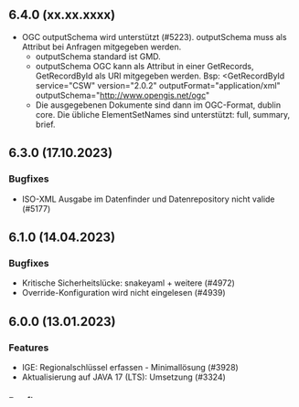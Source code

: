 ## 6.4.0 (xx.xx.xxxx)
* OGC outputSchema wird unterstützt (#5223). outputSchema muss als Attribut bei Anfragen mitgegeben werden.
  * outputSchema standard ist GMD.
  * outputSchema OGC kann als Attribut in einer GetRecords, GetRecordById als URI mitgegeben werden.
  Bsp: <GetRecordById service="CSW" version="2.0.2" outputFormat="application/xml" outputSchema="http://www.opengis.net/ogc"
  * Die ausgegebenen Dokumente sind dann im OGC-Format, dublin core. Die übliche ElementSetNames sind unterstützt: full, summary, brief.


## 6.3.0 (17.10.2023)


### Bugfixes

* ISO-XML Ausgabe im Datenfinder und Datenrepository nicht valide  (#5177)
    
## 6.1.0 (14.04.2023)





### Bugfixes

* Kritische Sicherheitslücke: snakeyaml + weitere  (#4972)
* Override-Konfiguration wird nicht eingelesen  (#4939)
    
## 6.0.0 (13.01.2023)

### Features

* IGE: Regionalschlüssel erfassen - Minimallösung (#3928)
* Aktualisierung auf JAVA 17 (LTS): Umsetzung (#3324)

### Bugfixes

* Nicht thread sichere Bearbeitung von Filter Requests in CSW Schnittstelle  (#4354)
* Verbesserung der Fehlermeldung im Interface CSW  (#4352)
    